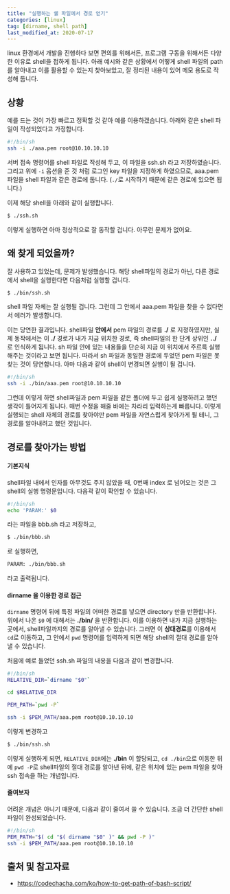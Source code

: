 ```yaml
---
title: "실행하는 쉘 파일에서 경로 얻기"
categories: [linux]
tag: [dirname, shell path]
last_modified_at: 2020-07-17
---
```

linux 환경에서 개발을 진행하다 보면 편의를 위해서든, 프로그램 구동을 위해서든 다양한 이유로 shell을 접하게 됩니다. 아래 예시와 같은 상황에서 어떻게 shell 파일의 path를 알아내고 이를 활용할 수 있는지 찾아보았고, 잘 정리된 내용이 있어 메모 용도로 작성해 둡니다. 

## 상황

예를 드는 것이 가장 빠르고 정확할 것 같아 예를 이용하겠습니다. 아래와 같은 shell 파일이 작성되었다고 가정합니다.

```sh
#!/bin/sh
ssh -i ./aaa.pem root@10.10.10.10
```

서버 접속 명령어를 shell 파일로 작성해 두고, 이 파일을 ssh.sh 라고 저장하였습니다. 그리고 위에 `-i` 옵션을 준 것 처럼 로그인 key 파일을 지정하게 하였으므로, aaa.pem 파일을 shell 파일과 같은 경로에 둡니다. (`./`로 시작하기 때문에 같은 경로에 있으면 됩니다.)

이제 해당 shell을 아래와 같이 실행합니다. 

```sh
$ ./ssh.sh
```

이렇게 실행하면 아마 정상적으로 잘 동작할 겁니다. 아무런 문제가 없어요.

## 왜 찾게 되었을까?

잘 사용하고 있었는데, 문제가 발생했습니다. 해당 shell파일의 경로가 아닌, 다른 경로에서 shell을 실행한다면 다음처럼 실행할 겁니다.

```sh
$ ./bin/ssh.sh
```

shell 파일 자체는 잘 실행될 겁니다. 그런데 그 안에서 aaa.pem 파일을 찾을 수 없다면서 에러가 발생합니다. 

이는 당연한 결과입니다. shell파일 **안에서** pem 파일의 경로를 **./** 로 지정하였지만, 실제 동작에서는 이 **./** 경로가 내가 지금 위치한 경로, 즉 shell파일의 한 단계 상위인 **../** 로 인식하게 됩니다. sh 파일 안에 있는 내용들을 단순히 지금 이 위치에서 주르륵 실행해주는 것이라고 보면 됩니다. 따라서 sh 파일과 동일한 경로에 두었던 pem 파일은 못찾는 것이 당연합니다. 아마 다음과 같이 shell이 변경되면 실행이 될 겁니다. 

```sh
#!/bin/sh
ssh -i ./bin/aaa.pem root@10.10.10.10
```

그런데 이렇게 하면 shell파일과 pem 파일을 같은 폴더에 두고 쉽게 실행하려고 했던 생각이 틀어지게 됩니다. 매번 수정을 해줄 바에는 차라리 입력하는게 빠릅니다. 이렇게 실행되는 shell 자체의 경로를 찾아야만 pem 파일을 자연스럽게 찾아가게 될 테니, 그 경로를 알아내려고 했던 것입니다. 

## 경로를 찾아가는 방법

#### 기본지식

shell파일 내에서 인자를 아무것도 주지 않았을 때, 0번째 index 로 넘어오는 것은 그 shell의 실행 명령문입니다. 다음곽 같이 확인할 수 있습니다. 

```sh
#!/bin/sh
echo 'PARAM:' $0
```

라는 파일을 bbb.sh 라고 저장하고, 

```sh
$ ./bin/bbb.sh
```

로 실행하면,

```sh
PARAM: ./bin/bbb.sh
```

라고 출력됩니다. 

#### dirname 을 이용한 경로 접근

`dirname` 명령어 뒤에 특정 파일의 어떠한 경로를 넣으면 directory 만을 반환합니다. 위에서 나온 `$0` 에 대해서는 **./bin/** 을 반환합니다. 이를 이용하면 내가 지금 실행하는 곳에서, shell파일까지의 경로를 알아낼 수 있습니다. 그러면 이 **상대경로**를 이용해서 `cd`로 이동하고, 그 안에서 `pwd` 명령어를 입력하게 되면 해당 shell의 절대 경로를 알아낼 수 있습니다. 

처음에 예로 들었던 ssh.sh 파일의 내용을 다음과 같이 변경합니다. 

```sh
#!/bin/sh
RELATIVE_DIR=`dirname "$0"`

cd $RELATIVE_DIR

PEM_PATH=`pwd -P`

ssh -i $PEM_PATH/aaa.pem root@10.10.10.10
```

이렇게 변경하고 

```sh
$ ./bin/ssh.sh
```

이렇게 실행하게 되면, `RELATIVE_DIR`에는 **./bin** 이 할당되고, `cd ./bin`으로 이동한 뒤에 `pwd -P`로 shell파일의 절대 경로를 알아낸 뒤에, 같은 위치에 있는 pem 파일을 찾아 ssh 접속을 하는 개념입니다.
#### 줄여보자

어려운 개념은 아니기 때문에, 다음과 같이 줄여서 쓸 수 있습니다. 조금 더 간단한 shell파일이 완성되었습니다. 

```sh
#!/bin/sh
PEM_PATH="$( cd "$( dirname "$0" )" && pwd -P )"
ssh -i $PEM_PATH/aaa.pem root@10.10.10.10
```
## 출처 및 참고자료

- <https://codechacha.com/ko/how-to-get-path-of-bash-script/>